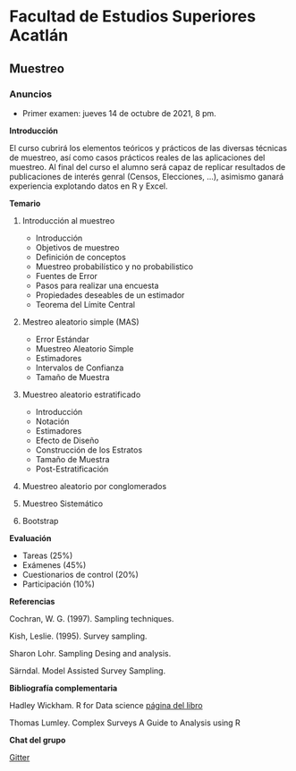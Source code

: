 # Facultad de Estudios Superiores Acatlán

## Muestreo

### Anuncios

* Primer examen: jueves 14 de octubre de 2021, 8 pm.


**Introducción**

El curso cubrirá los elementos teóricos y prácticos de las diversas técnicas de muestreo, así como casos prácticos reales de las aplicaciones del muestreo. Al final del curso el alumno será capaz de replicar resultados de publicaciones de interés genral (Censos, Elecciones, ...), asimismo ganará experiencia explotando datos en R y Excel.

**Temario**

1. Introducción al muestreo
	* Introducción
	* Objetivos de muestreo
	* Definición de conceptos
	* Muestreo probabilístico y no probabilistico
	* Fuentes de Error
	* Pasos para realizar una encuesta
	* Propiedades deseables de un estimador
	* Teorema del Límite Central

2. Mestreo aleatorio simple (MAS)
	* Error Estándar
	* Muestreo Aleatorio Simple
	* Estimadores
	* Intervalos de Confianza
	* Tamaño de Muestra

3. Muestreo aleatorio estratificado
	* Introducción
	* Notación
	* Estimadores
	* Efecto de Diseño
	* Construcción de los Estratos
	* Tamaño de Muestra
	* Post-Estratificación

4. Muestreo aleatorio por conglomerados

5. Muestreo Sistemático

6. Bootstrap

**Evaluación**

* Tareas (25%)
* Exámenes (45%)
* Cuestionarios de control (20%)
* Participación (10%)

**Referencias**

Cochran, W. G. (1997). Sampling techniques.

Kish, Leslie. (1995). Survey sampling.

Sharon Lohr. Sampling Desing and analysis.

Särndal. Model Assisted Survey Sampling.


**Bibliografía complementaria**

Hadley Wickham. R for Data science  [página del libro](https://r4ds.had.co.nz/) 

Thomas Lumley. Complex Surveys A Guide to Analysis using R



**Chat del grupo**

[Gitter](https://gitter.im/fes_acatlan/muestreo_2021?utm_source=share-link&utm_medium=link&utm_campaign=share-link)


